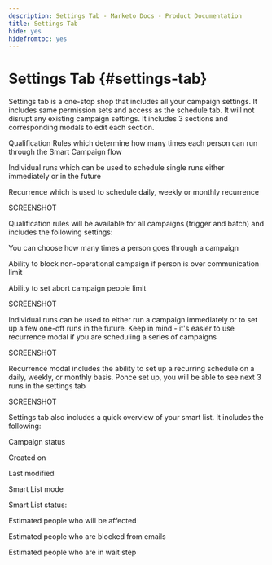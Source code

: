 ```yaml
---
description: Settings Tab - Marketo Docs - Product Documentation
title: Settings Tab
hide: yes
hidefromtoc: yes
---
```

# Settings Tab {#settings-tab}

Settings tab is a one-stop shop that includes all your campaign settings. It includes same permission sets and access as the schedule tab. It will not disrupt any existing campaign settings. It includes 3 sections and corresponding modals to edit each section.

Qualification Rules which determine how many times each person can run through the Smart Campaign flow 

Individual runs which can be used to schedule single runs either immediately or in the future 

Recurrence which is used to schedule daily, weekly or monthly recurrence

SCREENSHOT

Qualification rules will be available for all campaigns (trigger and batch) and includes the following settings: 

You can choose how many times a person goes through a campaign 

Ability to block non-operational campaign if person is over communication limit  

Ability to set abort campaign people limit 

SCREENSHOT

Individual runs can be used to either run a campaign immediately or to set up a few one-off runs in the future. Keep in mind - it's easier to use recurrence modal if you are scheduling a series of campaigns 

SCREENSHOT

Recurrence modal includes the ability to set up a recurring schedule on a daily, weekly, or monthly basis. Ponce set up, you will be able to see next 3 runs in the settings tab 

SCREENSHOT

Settings tab also includes a quick overview of your smart list. It includes the following: 

Campaign status 

Created on 

Last modified 

Smart List mode 

Smart List status:  

Estimated people who will be affected 

Estimated people who are blocked from emails 

Estimated people who are in wait step
